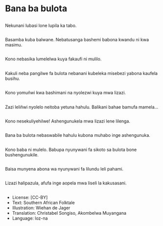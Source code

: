 # Bana ba bulota

##
Nekunani lubasi lone lupila ka tabo.

##
Basamba kuba balwane. Nebatusanga bashemi babona kwandu ni kwa masimu.

##
Kono nebasika lumelelwa kuya fakaufi ni mulilo.

##
Kakuli neba pangilwe fa bulota nebanani kubeleka misebezi yabona kaufela busihu.

##
Kono yomuñwi kwa bashimani na nyolezwi kuya mwa lizazi.

##
Zazi leliñwi nyolelo neitoba yetuna hahulu. Balikani bahae bamufa mamela...

##
Kono nesekuliyehilwe! Ashengunukela mwa lizazi lene lilenga.

##
Bana ba bulota nebaswabile hahulu kubona muhabo inge ashengunuka.

##
Kono baba ni mulelo. Babupa nyunywani fa sikoto sa bulota bone bushengunukile.

##
Baisa munyena abona wa nyunywani fa lilundu leli pahami.

##
Lizazi halipazula, afufa inge aopela mwa liseli la kakusasani.

##
* License: [CC-BY]
* Text: Southern African Folktale
* Illustration: Wiehan de Jager
* Translation: Christabel Songiso, Akombelwa Muyangana
* Language: loz-na
